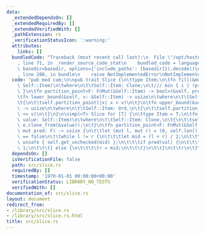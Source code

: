 ```yaml
---
data:
  _extendedDependsOn: []
  _extendedRequiredBy: []
  _extendedVerifiedWith: []
  _pathExtension: rs
  _verificationStatusIcon: ':warning:'
  attributes:
    links: []
  bundledCode: "Traceback (most recent call last):\n  File \"/opt/hostedtoolcache/Python/3.9.1/x64/lib/python3.9/site-packages/onlinejudge_verify/documentation/build.py\"\
    , line 71, in _render_source_code_stat\n    bundled_code = language.bundle(stat.path,\
    \ basedir=basedir, options={'include_paths': [basedir]}).decode()\n  File \"/opt/hostedtoolcache/Python/3.9.1/x64/lib/python3.9/site-packages/onlinejudge_verify/languages/rust.py\"\
    , line 288, in bundle\n    raise NotImplementedError\nNotImplementedError\n"
  code: "pub mod cum;\n\npub trait Slice {\n\ttype Item;\n\tfn fill(&mut self, value:\
    \ Self::Item)\n\twhere\n\t\tSelf::Item: Clone;\n\t/// min { i | !pred(arr[i])\
    \ }\n\tfn partition_point<F: FnMut(&Self::Item) -> bool>(&self, pred: F) -> usize;\n\
    \tfn lower_bound(&self, v: &Self::Item) -> usize\n\twhere\n\t\tSelf::Item: Ord,\n\
    \t{\n\t\tself.partition_point(|x| x < v)\n\t}\n\tfn upper_bound(&self, v: &Self::Item)\
    \ -> usize\n\twhere\n\t\tSelf::Item: Ord,\n\t{\n\t\tself.partition_point(|x| x\
    \ <= v)\n\t}\n}\n\nimpl<T> Slice for [T] {\n\ttype Item = T;\n\tfn fill(&mut self,\
    \ value: Self::Item)\n\twhere\n\t\tSelf::Item: Clone,\n\t{\n\t\tself.iter_mut().for_each(|e|\
    \ e.clone_from(&value));\n\t}\n\tfn partition_point<F: FnMut(&Self::Item) -> bool>(&self,\
    \ mut pred: F) -> usize {\n\t\tlet (mut l, mut r) = (0, self.len()); // pred(self[r])\
    \ == false\n\t\twhile l != r {\n\t\t\tlet mid = (l + r) / 2;\n\t\t\tlet val =\
    \ unsafe { self.get_unchecked(mid) };\n\t\t\tif pred(val) {\n\t\t\t\tl = mid +\
    \ 1;\n\t\t\t} else {\n\t\t\t\tr = mid;\n\t\t\t}\n\t\t}\n\t\tr\n\t}\n}\n"
  dependsOn: []
  isVerificationFile: false
  path: src/slice.rs
  requiredBy: []
  timestamp: '1970-01-01 00:00:00+00:00'
  verificationStatus: LIBRARY_NO_TESTS
  verifiedWith: []
documentation_of: src/slice.rs
layout: document
redirect_from:
- /library/src/slice.rs
- /library/src/slice.rs.html
title: src/slice.rs
---
```

